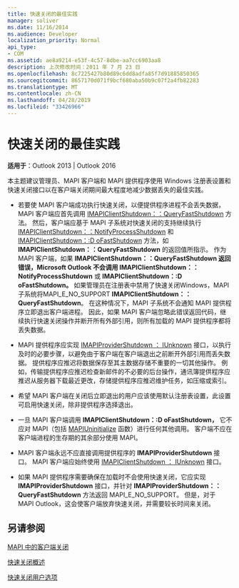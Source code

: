 ```yaml
---
title: 快速关闭的最佳实践
manager: soliver
ms.date: 11/16/2014
ms.audience: Developer
localization_priority: Normal
api_type:
- COM
ms.assetid: ae8a9214-e53f-4c57-8dbe-aa7cc6903aa8
description: 上次修改时间：2011 年 7 月 23 日
ms.openlocfilehash: 8c7225427b80d89c6dd8adfa85f7d91885850365
ms.sourcegitcommit: 8657170d071f9bcf680aba50b9c07f2a4fb82283
ms.translationtype: MT
ms.contentlocale: zh-CN
ms.lasthandoff: 04/28/2019
ms.locfileid: "33426966"
---
```

# <a name="best-practices-for-fast-shutdown"></a>快速关闭的最佳实践

  
  
**适用于**：Outlook 2013 | Outlook 2016 
  
本主题建议管理员、MAPI 客户端和 MAPI 提供程序使用 Windows 注册表设置和快速关闭接口以在客户端关闭期间最大程度地减少数据丢失的最佳实践。
  
- 若要使 MAPI 客户端成功执行快速关闭，以便提供程序进程不会丢失数据，MAPI 客户端应首先调用 [IMAPIClientShutdown：：QueryFastShutdown](imapiclientshutdown-queryfastshutdown.md) 方法。 然后，客户端应基于 MAPI 子系统对快速关闭的支持继续执行 [IMAPIClientShutdown：：NotifyProcessShutdown](imapiclientshutdown-notifyprocessshutdown.md) 和 [IMAPIClientShutdown：:D oFastShutdown](imapiclientshutdown-dofastshutdown.md) 方法，如 **IMAPIClientShutdown：：QueryFastShutdown** 的返回值所指示。 作为 MAPI 客户端，如果 **IMAPIClientShutdown：：QueryFastShutdown 返回错误，Microsoft Outlook 不会调用 IMAPIClientShutdown：：NotifyProcessShutdown** 或 **IMAPIClientShutdown：:D oFastShutdown。**  如果管理员在注册表中禁用了快速关闭Windows，MAPI 子系统将MAPI_E_NO_SUPPORT **IMAPIClientShutdown：：QueryFastShutdown**。 在这种情况下，MAPI 子系统不会通知 MAPI 提供程序立即退出客户端进程。 因此，如果 MAPI 客户端忽略此错误返回代码，继续执行快速关闭操作并断开所有外部引用，则所有加载的 MAPI 提供程序都将丢失数据。 
    
- MAPI 提供程序应实现 [IMAPIProviderShutdown ： IUnknown](imapiprovidershutdowniunknown.md) 接口，以执行及时的必要步骤，以避免由于客户端在客户端退出之前断开外部引用而丢失数据。 提供程序应推迟将数据保存至其主数据存储不重要的一切其他操作。 例如，传输提供程序应推迟检查新邮件的不必要的后台操作，通讯簿提供程序应推迟从服务器下载最近更改，存储提供程序应推迟维护任务，如压缩或索引。 
    
- 希望 MAPI 客户端在关闭后立即退出的用户应该使用默认注册表设置，此设置可启用快速关闭，除非提供程序选择退出。
    
- 一旦 MAPI 客户端调用 **IMAPIClientShutdown：:D oFastShutdown，** 它不应对 MAPI（包括 [MAPIUninitialize](mapiuninitialize.md) 函数）进行任何其他调用。 客户端不应在客户端进程的生存期的其余部分使用 MAPI。 
    
- MAPI 客户端永远不应直接调用提供程序的 **IMAPIProviderShutdown** 接口。 MAPI 客户端应始终使用 [IMAPIClientShutdown ： IUnknown](imapiclientshutdowniunknown.md) 接口。 
    
- 如果 MAPI 提供程序需要确保在加载时不会使用快速关闭，它应实现 **IMAPIProviderShutdown** 接口，并针对 **IMAPIProviderShutdown：：QueryFastShutdown** 方法返回 MAPI_E_NO_SUPPORT。 但是，对于 MAPI Outlook，这会使客户端放弃快速关闭，并需要较长时间来关闭。 
    
## <a name="see-also"></a>另请参阅



[MAPI 中的客户端关闭](client-shutdown-in-mapi.md)
  
[快速关闭概述](fast-shutdown-overview.md)
  
[快速关闭用户选项](fast-shutdown-user-options.md)

